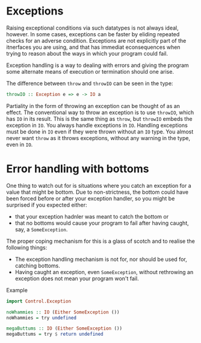 # Exceptions

Raising exceptional conditions via such datatypes is not always ideal, however.
In some cases, exceptions can be faster by eliding repeated checks for an
adverse condition. Exceptions are not explicitly part of the itnerfaces you are
using, and that has immediat econsequences when trying to reason about the ways
in which your program could fail. 

Exception handling is a way to dealing with errors and giving the program some
alternate means of execution or termination should one arise.

The difference between `throw` and `throwIO` can be seen in the type:
```haskell
throwIO :: Exception e => e -> IO a
```

Partiality in the form of throwing an exception can be thought of as an effect.
The conventional way to throw an exception is to use `throwIO`, which has `IO`
in its result. This is the same thing as `throw`, but `throwIO` embeds the
exception in `IO`. You always handle exceptions in `IO`. Handling exceptions
must be done in `IO` even if they were thrown without an `IO` type. You almost
never want `throw` as it throws exceptions, without any warning in the type,
even in `IO`.

# Error handling with bottoms

One thing to watch out for is situations where you catch an exception for a
value that might be bottom. Due to non-strictness, the bottom  could have been
forced before or after your exception handler, so you might be surprised if you
expected either:

* that your exception hadnler was meant to catch the bottom or
* that no bottoms would cause your program to fail after having caught, say, a
  `SomeException`.

The proper coping mechanism for this is a glass of scotch and to realise the
following things:

* The exception handling mechanism is not for, nor should be used for, catching
  bottoms.
* Having caught an exception, even `SomeException`, without rethrowing an
  exception does not mean your program won't fail.


Example
```haskell
import Control.Exception

noWhammies :: IO (Either SomeException ())
noWhammies = try undefined

megaButtums :: IO (Either SomeException ())
megaButtums = try $ return undefined

```


